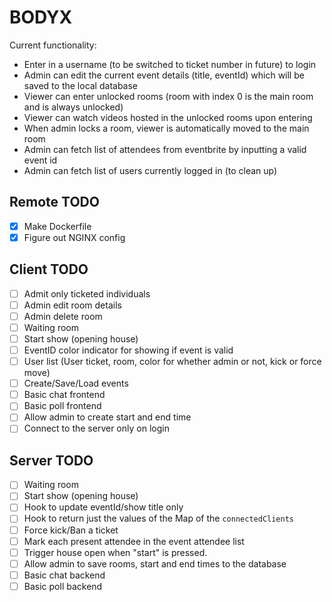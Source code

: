 # BODYX

Current functionality:
- Enter in a username (to be switched to ticket number in future) to login
- Admin can edit the current event details (title, eventId) which will be saved to the local database
- Viewer can enter unlocked rooms (room with index 0 is the main room and is always unlocked)
- Viewer can watch videos hosted in the unlocked rooms upon entering
- When admin locks a room, viewer is automatically moved to the main room
- Admin can fetch list of attendees from eventbrite by inputting a valid event id
- Admin can fetch list of users currently logged in (to clean up)

## Remote TODO
- [x] Make Dockerfile
- [x] Figure out NGINX config

## Client TODO

- [ ] Admit only ticketed individuals
- [ ] Admin edit room details
- [ ] Admin delete room
- [ ] Waiting room
- [ ] Start show (opening house)
- [ ] EventID color indicator for showing if event is valid
- [ ] User list (User ticket, room, color for whether admin or not, kick or force move)
- [ ] Create/Save/Load events
- [ ] Basic chat frontend
- [ ] Basic poll frontend
- [ ] Allow admin to create start and end time
- [ ] Connect to the server only on login

## Server TODO

- [ ] Waiting room
- [ ] Start show (opening house)
- [ ] Hook to update eventId/show title only
- [ ] Hook to return just the values of the Map of the `connectedClients`
- [ ] Force kick/Ban a ticket
- [ ] Mark each present attendee in the event attendee list 
- [ ] Trigger house open when "start" is pressed.
- [ ] Allow admin to save rooms, start and end times to the database
- [ ] Basic chat backend
- [ ] Basic poll backend